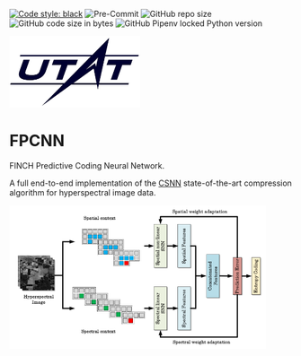 [![Code style: black](https://img.shields.io/badge/code%20style-black-000000.svg)](https://github.com/psf/black)
![Pre-Commit](https://img.shields.io/badge/pre--commit-enabled-brightgreen?logo=pre-commit&logoColor=white)
![GitHub repo size](https://img.shields.io/github/repo-size/DM1122/fpcnn)
![GitHub code size in bytes](https://img.shields.io/github/languages/code-size/DM1122/fpcnn)
![GitHub Pipenv locked Python version](https://img.shields.io/github/pipenv/locked/python-version/DM1122/fpcnn)

<img src="img/utat-logo.png" height="128">

# FPCNN
FINCH Predictive Coding Neural Network.

A full end-to-end implementation of the [CSNN](https://www.mdpi.com/2313-433X/6/6/38) state-of-the-art compression algorithm for hyperspectral image data.

<img src="img/csnn.png" height="256">
